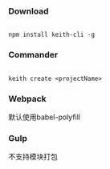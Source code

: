 ### Download
```

npm install keith-cli -g

```
### Commander
```

keith create <projectName>

```

### Webpack
默认使用babel-polyfill


### Gulp
不支持模块打包

